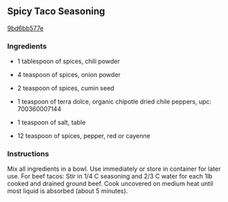 ## Spicy Taco Seasoning

[9bd6bb577e](http://www.food.com/recipe/spicy-taco-seasoning-446782)

### Ingredients

 - 1 tablespoon of spices, chili powder

 - 4 teaspoon of spices, onion powder

 - 2 teaspoon of spices, cumin seed

 - 1 teaspoon of terra dolce, organic chipotle dried chile peppers, upc: 700360007144

 - 1 teaspoon of salt, table

 - 12 teaspoon of spices, pepper, red or cayenne

### Instructions

Mix all ingredients in a bowl. Use immediately or store in container for later use. For beef tacos: Stir in 1/4 C seasoning and 2/3 C water for each 1lb cooked and drained ground beef. Cook uncovered on medium heat until most liquid is absorbed (about 5 minutes).